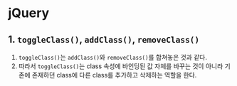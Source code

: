 # jQuery

## 1. `toggleClass()`, `addClass()`, `removeClass()`

1. `toggleClass()`는 `addClass()`와 `removeClass()`를 합쳐놓은 것과 같다.
2. 따라서 `toggleClass()`는 class 속성에 바인딩된 값 자체를 바꾸는 것이 아니라 기존에 존재하던 class에 다른 class를 추가하고 삭제하는 역할을 한다.
